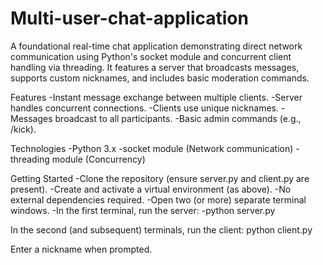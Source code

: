 # Multi-user-chat-application
A foundational real-time chat application demonstrating direct network communication using Python's socket module and concurrent client handling via threading. It features a server that broadcasts messages, supports custom nicknames, and includes basic moderation commands.

Features
-Instant message exchange between multiple clients.
-Server handles concurrent connections.
-Clients use unique nicknames.
-Messages broadcast to all participants.
-Basic admin commands (e.g., /kick).

Technologies
-Python 3.x
-socket module (Network communication)
-threading module (Concurrency)

Getting Started
-Clone the repository (ensure server.py and client.py are present).
-Create and activate a virtual environment (as above).
-No external dependencies required.
-Open two (or more) separate terminal windows.
-In the first terminal, run the server:
-python server.py

In the second (and subsequent) terminals, run the client:
python client.py

Enter a nickname when prompted.
